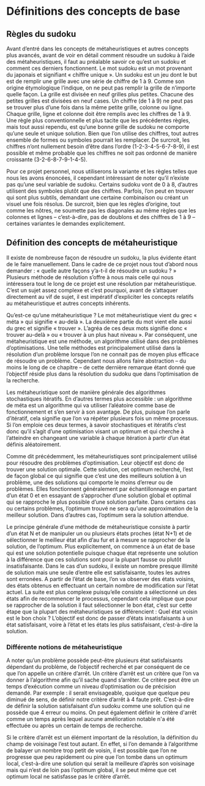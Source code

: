 # Définitions des concepts de base

## Règles du sudoku
Avant d’entré dans les concepts de métaheuristiques et autres concepts plus avancés, avant de voir en détail comment résoudre un sudoku à l’aide des métaheuristiques, il faut au préalable savoir ce qu’est un sudoku et comment ces derniers fonctionnent. Le mot sudoku est un mot provenant du japonais et signifiant « chiffre unique ». Un sudoku est un jeu dont le but est de remplir une grille avec une série de chiffre de 1 à 9. Comme son origine étymologique l’indique, on ne peut pas remplir la grille de n’importe quelle façon. La grille est divisée en neuf grilles plus petites. Chacune des petites grilles est divisées en neuf cases. Un chiffre (de 1 à 9) ne peut pas se trouver plus d’une fois dans la même petite grille, colonne ou ligne. Chaque grille, ligne et colonne doit être remplis avec les chiffres de 1 à 9. Une règle plus conventionnelle et plus tacite que les précédentes règles, mais tout aussi rependu, est qu’une bonne grille de sudoku ne comporte qu’une seule et unique solution. Bien que l’on utilise des chiffres, tout autres ensemble de formes ou symboles pourrait les remplacer. De surcroit, les chiffres n’ont nullement besoin d’être dans l’ordre (1-2-3-4-5-6-7-8-9), il est possible et même probable que les chiffres ne soit pas ordonné de manière croissante (3-2-6-8-7-9-1-4-5). 

Pour ce projet personnel, nous utiliserons la variante et les règles telles que nous les avons énoncées, il cependant intéressant de noter qu’il n’existe pas qu’une seul variable de sudoku. Certains sudoku vont de 0 à 8, d’autres utilisent des symboles plutôt que des chiffres. Parfois, l’on peut en trouver qui sont plus subtils, demandant une certaine combinaison ou créant un visuel une fois résolus. De surcroit, bien que les règles d’origine, tout comme les nôtres, ne soumette pas les diagonales au même règles que les colonnes et lignes – c’est-à-dire, pas de doublons et des chiffres de 1 à 9 – certaines variantes le demandes explicitement. 

## Définition des concepts de métaheuristique
Il existe de nombreuse façon de résoudre un sudoku, la plus évidente étant de le faire manuellement. Dans le cadre de ce projet nous tout d’abord nous demander : « quelle autre façons y’a-t-il de résoudre un sudoku ? » Plusieurs méthode de résolution s’offre à nous mais celle qui nous intéressera tout le long de ce projet est une résolution par métaheuristique. C’est un sujet assez complexe et c’est pourquoi, avant de s’attaquer directement au vif de sujet, il est impératif d’expliciter les concepts relatifs au métaheuristique et autres concepts inhérents. 

Qu’est-ce qu’une métaheuristique ? Le mot métaheuristique vient du grec « méta » qui signifie « au-delà ». La deuxième partie du mot vient elle aussi du grec et signifie « trouver ». L’agréa de ces deux mots signifie donc « trouver au-delà » ou « trouver à un plus haut niveau ». Par conséquent, une métaheuristique est une méthode, un algorithme utilisé dans des problèmes d’optimisations. Une telle méthodes est principalement utilisé dans la résolution d’un problème lorsque l’on ne connait pas de moyen plus efficace de résoudre un problème. Cependant nous allons faire abstraction – du moins le long de ce chapitre – de cette dernière remarque étant donné que l’objectif réside plus dans la résolution du sudoku que dans l’optimisation de la recherche. 

Les métaheuristique sont de manière générale des algorithmes stochastiques itératifs. En d’autres termes plus accessible : un algorithme de méta est un algorithme qui va utiliser l’aléatoire comme base de fonctionnement et s’en servir à son avantage. De plus, puisque l’on parle d’itératif, cela signifie que l’on va répéter plusieurs fois un même processus. Si l’on emploie ces deux termes, à savoir stochastiques et itératifs c’est donc qu’il s’agit d’une optimisation visant un optimum et qui cherche à l’atteindre en changeant une variable à chaque itération à partir d’un état définis aléatoirement.

Comme dit précédemment, les métaheuristiques sont principalement utilisé pour résoudre des problèmes d’optimisation. Leur objectif est donc de trouver une solution optimale. Cette solution, cet optimum recherché, l’est de façon global ce qui signifie que c’est une des meilleurs solution à un problème, une des solutions qui comporte le moins d’erreur ou de problèmes. Elles fonctionnent généralement par échantillonnage en partant d’un état 0 et en essayant de s’approcher d’une solution global et optimal qui se rapproche le plus possible d’une solution parfaite. Dans certains cas ou certains problèmes, l’optimum trouvé ne sera qu’une approximation de la meilleur solution. Dans d’autres cas, l’optimum sera la solution attendue. 

Le principe générale d’une méthode de métaheuristique consiste à partir d’un état N et de manipuler un ou plusieurs états proches (état N+1) et de sélectionner le meilleur état afin d’au fur et à mesure se rapprocher de la solution, de l’optimum. Plus explicitement, on commence à un état de base qui est une solution potentielle puisque chaque état représente une solution à la différence que ces solutions sont pour la plupart fausse ou plutôt insatisfaisante. Dans le cas d’un sudoku, il existe un nombre presque illimité de solution mais une seule d’entre elle est satisfaisante, toutes les autres sont erronées. A partir de l’état de base, l’on va observer des états voisins, des états obtenus en effectuant un certain nombre de modification sur l’état actuel. La suite est plus complexe puisqu’elle consiste a sélectionné un des états afin de recommencer le processus, cependant cela implique que pour se rapprocher de la solution il faut sélectionner le bon état, c’est sur cette étape que la plupart des métaheuristiques se différencient : Quel état voisin est le bon choix ? L’objectif est donc de passer d’états insatisfaisants à un état satisfaisant, voire à l’état et les états les plus satisfaisant, c’est-à-dire la solution. 

### Différente notions de métaheuristique
A noter qu’un problème possède peut-être plusieurs état satisfaisants dépendant du problème, de l’objectif recherché et par conséquent de ce que l’on appelle un critère d’arrêt. Un critère d’arrêt est un critère que l’on va donner à l’algorithme afin qu’il sache quand s’arrêter. Ce critère peut être un temps d’exécution comme un niveau d’optimisation ou de précision demandé. Par exemple : il serait envisageable, quoique que quelque peu diminué de sens, de définir notre critère d’arrêt à 4 faute prêt. C’est-à-dire de définir la solution satisfaisant d’un sudoku comme une solution qui ne possède que 4 erreur ou moins.  On peut également définir le critère d'arrêt comme un temps après lequel aucune amélioration notable n'a été effectuée ou après un certain de temps de recherche.

Si le critère d’arrêt est un élément important de la résolution, la définition du champ de voisinage l’est tout autant. En effet, si l’on demande à l’algorithme de balayer un nombre trop petit de voisin, il est possible que l’on ne progresse que peu rapidement ou pire que l’on tombe dans un optimum local, c’est-à-dire une solution qui serait la meilleure d’après son voisinage mais qui n’est de loin pas l’optimum global, il se peut même que cet optimum local ne satisfasse pas le critère d’arrêt. 
